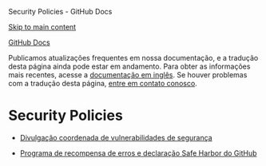 Security Policies - GitHub Docs

[Skip to main content](#main-content)

[](/pt)[GitHub Docs](/pt)

Publicamos atualizações frequentes em nossa documentação, e a tradução desta página ainda pode estar em andamento. Para obter as informações mais recentes, acesse a [documentação em inglês](/en). Se houver problemas com a tradução desta página, [entre em contato conosco](https://github.com/contact?form[subject]=translation%20issue%20on%20docs.github.com&form[comments]=).

Security Policies
==========

* [Divulgação coordenada de vulnerabilidades de segurança](/pt/site-policy/security-policies/coordinated-disclosure-of-security-vulnerabilities)

* [Programa de recompensa de erros e declaração Safe Harbor do GitHub](/pt/site-policy/security-policies/github-bug-bounty-program-legal-safe-harbor)
